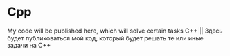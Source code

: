 # Cpp
 My code will be published here, which will solve certain tasks C++ || Здесь будет публиковаться мой код, который будет решать те или иные задачи на C++
